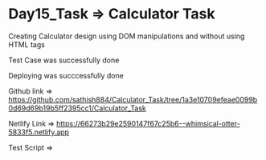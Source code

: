 # Day15_Task => Calculator Task

Creating Calculator design using DOM manipulations and without using HTML tags

Test Case was successfully done

Deploying was succcessfully done

Github link => https://github.com/sathish884/Calculator_Task/tree/1a3e10709efeae0099b0d69d69b19b5ff2395cc1/Calculator_Task

Netlify Link => https://66273b29e2590147f67c25b6--whimsical-otter-5833f5.netlify.app

Test Script => <script src="https://app.zenclass.in/sheets/v1/js/zen/suite/bundle.js"></script>